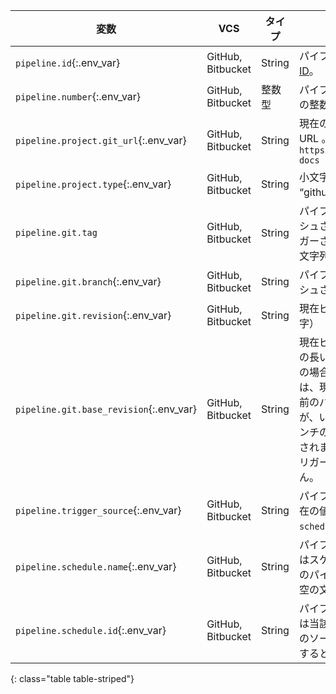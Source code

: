 | 変数                                      | VCS               | タイプ    | 値                                                                                                                                                                                                      |
| --------------------------------------- | ----------------- | ------ | ------------------------------------------------------------------------------------------------------------------------------------------------------------------------------------------------------ |
| `pipeline.id`{:.env_var}                | GitHub, Bitbucket | String | パイプラインを表す、[グローバルに一意のID](https://en.wikipedia.org/wiki/Universally_unique_identifier)。                                                                                                                  |
| `pipeline.number`{:.env_var}            | GitHub, Bitbucket | 整数型    | パイプラインを表す、プロジェクトで一意の整数の ID。                                                                                                                                                                            |
| `pipeline.project.git_url`{:.env_var}   | GitHub, Bitbucket | String | 現在のプロジェクトがホストされている URL 。 たとえば、`https://github.com/circleci/circleci-docs`                                                                                                                              |
| `pipeline.project.type`{:.env_var}      | GitHub, Bitbucket | String | 小文字の VCS プロバイダ名。 例: “github”、“bitbucket”                                                                                                                                                               |
| `pipeline.git.tag`                      | GitHub, Bitbucket | String | パイプラインをトリガーするためにプッシュされた git タグの名前。 タグでトリガーされたパイプラインでない場合は、文字列は空です。                                                                                                                                     |
| `pipeline.git.branch`{:.env_var}        | GitHub, Bitbucket | String | パイプラインをトリガーするためにプッシュされた git タグの名前。                                                                                                                                                                     |
| `pipeline.git.revision`{:.env_var}      | GitHub, Bitbucket | String | 現在ビルドしている長い git SHA（４０文字）                                                                                                                                                                              |
| `pipeline.git.base_revision`{:.env_var} | GitHub, Bitbucket | String | 現在ビルドしているものより前のビルドの長い git SHA (40 文字) **注: ** 多くの場合、`pipeline.git.base_revision` は、現在実行しているパイプラインより前のパイプラインを実行する SHA ですが、いくつか注意事項があります。 ブランチの最初のビルドの場合、変数は表示されません。 また、ビルドが API からトリガーされた場合も変数は表示されません。 |
| `pipeline.trigger_source`{:.env_var}    | GitHub, Bitbucket | String | パイプラインをトリガーするソース、現在の値は `webhook`、`api`、`scheduled_pipeline` です。                                                                                                                                        |
| `pipeline.schedule.name`{:.env_var}     | GitHub, Bitbucket | String | パイプラインのスケジュール実行の場合はスケジュール名です。 他のソースがこのパイプラインをトリガーすると、値は空の文字列になります。                                                                                                                                     |
| `pipeline.schedule.id`{:.env_var}       | GitHub, Bitbucket | String | パイプラインのスケジュール実行の場合は当該スケジュールの一意の ID です。 他のソースがこのパイプラインをトリガーすると、値は空の文字列になります。                                                                                                                            |
{: class="table table-striped"}

